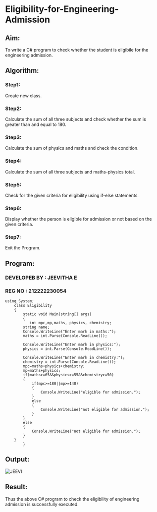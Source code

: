 # Eligibility-for-Engineering-Admission

## Aim:

To write a C# program to check whether the student is eligibile for the engineering admission.

## Algorithm:

### Step1:

Create new class.

### Step2:

Calculate the sum of all three subjects and check whether the sum is greater than and equal to 180.

### Step3:

Calculate the sum of physics and maths and check the condition.

### Step4:

Calculate the sum of all three subjects and maths-physics total.

### Step5:

Check for the given criteria for eligibility using if-else statements.

### Step6:

Display whether the person is eligible for admission or not based on the given criteria.

### Step7:

Exit the Program.

## Program:

### DEVELOPEB BY : JEEVITHA E
### REG NO : 212222230054
```
using System;
    class Eligibility
    {
        static void Main(string[] args)
        {
           int mpc,mp,maths, physics, chemistry;
        string name;
        Console.WriteLine("Enter mark in maths:");
        maths = int.Parse(Console.ReadLine());

        Console.WriteLine("Enter mark in physics:");
        physics = int.Parse(Console.ReadLine());

        Console.WriteLine("Enter mark in chemistry:");
        chemistry = int.Parse(Console.ReadLine());
        mpc=maths+physics+chemistry;
        mp=maths+physics;
        if(maths>=65&&physics>=55&&chemistry>=50)
        {
            if(mpc>=180||mp>=140)
            {
                Console.WriteLine("eligible for admission.");
            }
            else
            {
                Console.WriteLine("not eligible for admission.");
            }
        }
        else
        {
            Console.WriteLine("not eligible for admission.");
        }
    }
        }
```

## Output:

![JEEVI](https://github.com/Jeevithaelumalai/Eligibility-for-Engineering-Admission/assets/118708245/027242f0-7e84-4a89-88a4-09d2baf7255f)

## Result:

Thus the above C# program to check the eligibility of engineering admission is successfully executed.

